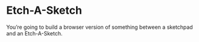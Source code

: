 # Etch-A-Sketch
You’re going to build a browser version of something between a sketchpad and an Etch-A-Sketch.
